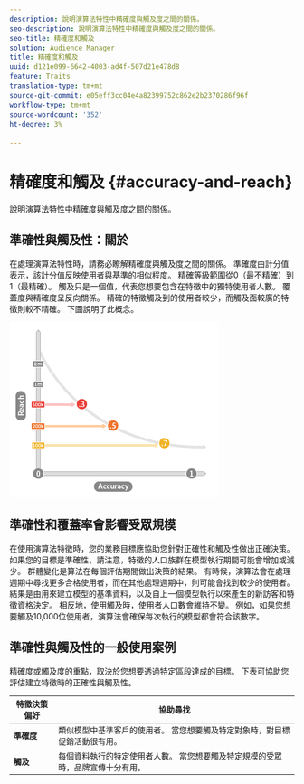 ```yaml
---
description: 說明演算法特性中精確度與觸及度之間的關係。
seo-description: 說明演算法特性中精確度與觸及度之間的關係。
seo-title: 精確度和觸及
solution: Audience Manager
title: 精確度和觸及
uuid: d121e099-6642-4003-ad4f-507d21e478d8
feature: Traits
translation-type: tm+mt
source-git-commit: e05eff3cc04e4a82399752c862e2b2370286f96f
workflow-type: tm+mt
source-wordcount: '352'
ht-degree: 3%

---
```



# 精確度和觸及 {#accuracy-and-reach}

說明演算法特性中精確度與觸及度之間的關係。

<!-- c_accuracy_reach.xml -->

## 準確性與觸及性：關於

在處理演算法特性時，請務必瞭解精確度與觸及度之間的關係。 準確度由計分值表示，該計分值反映使用者與基準的相似程度。 精確等級範圍從0（最不精確）到1（最精確）。 觸及只是一個值，代表您想要包含在特徵中的獨特使用者人數。 覆蓋度與精確度呈反向關係。 精確的特徵觸及到的使用者較少，而觸及面較廣的特徵則較不精確。 下圖說明了此概念。

![](assets/Reach_v_Accuracy.png)

## 準確性和覆蓋率會影響受眾規模

在使用演算法特徵時，您的業務目標應協助您針對正確性和觸及性做出正確決策。 如果您的目標是準確性，請注意，特徵的人口族群在模型執行期間可能會增加或減少。 群體變化是算法在每個評估期間做出決策的結果。 有時候，演算法會在處理週期中尋找更多合格使用者，而在其他處理週期中，則可能會找到較少的使用者。 結果是由用來建立模型的基準資料，以及自上一個模型執行以來產生的新訪客和特徵資格決定。 相反地，使用觸及時，使用者人口數會維持不變。 例如，如果您想要觸及10,000位使用者，演算法會確保每次執行的模型都會符合該數字。

## 準確性與觸及性的一般使用案例

精確度或觸及度的重點，取決於您想要透過特定區段達成的目標。 下表可協助您評估建立特徵時的正確性與觸及性。

| 特徵決策偏好 | 協助尋找 |
|---|---|
| **準確度** | 類似模型中基準客戶的使用者。 當您想要觸及特定對象時，對目標促銷活動很有用。 |
| **觸及** | 每個資料執行的特定使用者人數。 當您想要觸及特定規模的受眾時，品牌宣傳十分有用。 |
